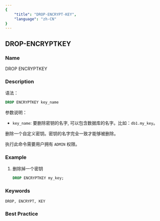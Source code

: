 ```yaml
---
{
    "title": "DROP-ENCRYPT-KEY",
    "language": "zh-CN"
}
---
```


<!--
Licensed to the Apache Software Foundation (ASF) under one
or more contributor license agreements.  See the NOTICE file
distributed with this work for additional information
regarding copyright ownership.  The ASF licenses this file
to you under the Apache License, Version 2.0 (the
"License"); you may not use this file except in compliance
with the License.  You may obtain a copy of the License at

  http://www.apache.org/licenses/LICENSE-2.0

Unless required by applicable law or agreed to in writing,
software distributed under the License is distributed on an
"AS IS" BASIS, WITHOUT WARRANTIES OR CONDITIONS OF ANY
KIND, either express or implied.  See the License for the
specific language governing permissions and limitations
under the License.
-->

## DROP-ENCRYPTKEY

### Name

DROP ENCRYPTKEY

### Description

语法：

```sql
DROP ENCRYPTKEY key_name
```

参数说明：

- `key_name`: 要删除密钥的名字, 可以包含数据库的名字。比如：`db1.my_key`。

删除一个自定义密钥。密钥的名字完全一致才能够被删除。

执行此命令需要用户拥有 `ADMIN` 权限。

### Example

1. 删除掉一个密钥

   ```sql
   DROP ENCRYPTKEY my_key;
   ```

### Keywords

    DROP, ENCRYPT, KEY

### Best Practice

